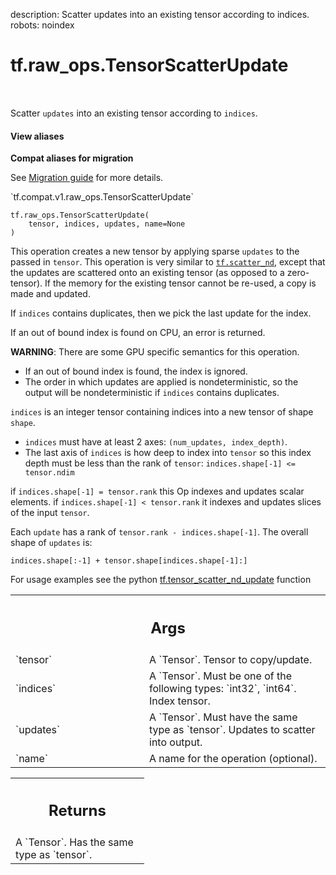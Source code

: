 description: Scatter updates into an existing tensor according to indices.
robots: noindex

# tf.raw_ops.TensorScatterUpdate

<!-- Insert buttons and diff -->

<table class="tfo-notebook-buttons tfo-api nocontent" align="left">

</table>



Scatter `updates` into an existing tensor according to `indices`.

<section class="expandable">
  <h4 class="showalways">View aliases</h4>
  <p>
<b>Compat aliases for migration</b>
<p>See
<a href="https://www.tensorflow.org/guide/migrate">Migration guide</a> for
more details.</p>
<p>`tf.compat.v1.raw_ops.TensorScatterUpdate`</p>
</p>
</section>

<pre class="devsite-click-to-copy prettyprint lang-py tfo-signature-link">
<code>tf.raw_ops.TensorScatterUpdate(
    tensor, indices, updates, name=None
)
</code></pre>



<!-- Placeholder for "Used in" -->

This operation creates a new tensor by applying sparse `updates` to the passed
in `tensor`.
This operation is very similar to <a href="../../tf/scatter_nd.md"><code>tf.scatter_nd</code></a>, except that the updates are
scattered onto an existing tensor (as opposed to a zero-tensor). If the memory
for the existing tensor cannot be re-used, a copy is made and updated.

If `indices` contains duplicates, then we pick the last update for the index.

If an out of bound index is found on CPU, an error is returned.

**WARNING**: There are some GPU specific semantics for this operation.
- If an out of bound index is found, the index is ignored.
- The order in which updates are applied is nondeterministic, so the output
will be nondeterministic if `indices` contains duplicates.

`indices` is an integer tensor containing indices into a new tensor of shape
`shape`.

* `indices` must have at least 2 axes: `(num_updates, index_depth)`.
* The last axis of `indices` is how deep to index into `tensor` so  this index
  depth must be less than the rank of `tensor`: `indices.shape[-1] <= tensor.ndim`

if `indices.shape[-1] = tensor.rank` this Op indexes and updates scalar elements.
if `indices.shape[-1] < tensor.rank` it indexes and updates slices of the input
`tensor`.

Each `update` has a rank of `tensor.rank - indices.shape[-1]`.
The overall shape of `updates` is:

```
indices.shape[:-1] + tensor.shape[indices.shape[-1]:]
```

For usage examples see the python [tf.tensor_scatter_nd_update](
https://www.tensorflow.org/api_docs/python/tf/tensor_scatter_nd_update) function

<!-- Tabular view -->
 <table class="responsive fixed orange">
<colgroup><col width="214px"><col></colgroup>
<tr><th colspan="2"><h2 class="add-link">Args</h2></th></tr>

<tr>
<td>
`tensor`
</td>
<td>
A `Tensor`. Tensor to copy/update.
</td>
</tr><tr>
<td>
`indices`
</td>
<td>
A `Tensor`. Must be one of the following types: `int32`, `int64`.
Index tensor.
</td>
</tr><tr>
<td>
`updates`
</td>
<td>
A `Tensor`. Must have the same type as `tensor`.
Updates to scatter into output.
</td>
</tr><tr>
<td>
`name`
</td>
<td>
A name for the operation (optional).
</td>
</tr>
</table>



<!-- Tabular view -->
 <table class="responsive fixed orange">
<colgroup><col width="214px"><col></colgroup>
<tr><th colspan="2"><h2 class="add-link">Returns</h2></th></tr>
<tr class="alt">
<td colspan="2">
A `Tensor`. Has the same type as `tensor`.
</td>
</tr>

</table>

